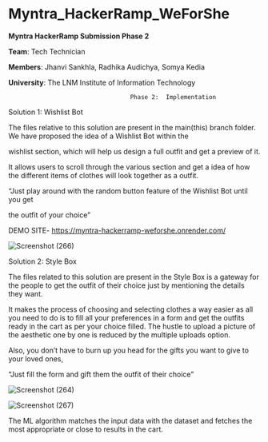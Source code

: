 # Myntra_HackerRamp_WeForShe

**Myntra HackerRamp Submission Phase 2** 

**Team**: Tech Technician

**Members**: Jhanvi Sankhla, Radhika Audichya, Somya Kedia

**University**: The LNM Institute of Information Technology

                                      Phase 2:  Implementation

Solution 1: Wishlist Bot

The files relative to this solution are present in the main(this) branch folder.
We have proposed the idea of a Wishlist Bot within the 

wishlist section, which will help us design a full outfit and get a preview of it.

It allows users to scroll through the various section and get a idea of how the different items of clothes will look together as a outfit.

“Just play around with the random button feature of the Wishlist Bot until you get

 the outfit of your choice”  
 

DEMO SITE-  https://myntra-hackerramp-weforshe.onrender.com/


![Screenshot (266)](https://github.com/user-attachments/assets/3814470f-4e79-45f2-b3ca-6c9a7ebe85f4)



Solution 2: Style Box

The files related to this solution are present in the 
Style Box is a gateway for the people to get the outfit of their choice just by mentioning the details they want.

It makes the process of choosing and selecting clothes a way easier as all you need to do is to fill all your preferences in a form and get the outfits ready in the cart as per your choice filled. The hustle to upload a picture of the aesthetic one by one is reduced by the multiple uploads option.

Also, you don’t have to burn up you head for the gifts you want to give to your loved ones,

“Just fill the form and gift them the outfit of their choice”


![Screenshot (264)](https://github.com/user-attachments/assets/49e1c8c0-a946-4555-8607-23a4869354bb)

![Screenshot (267)](https://github.com/user-attachments/assets/0493b23f-f40d-4bd9-a261-d4fee9a592e4)


The ML algorithm matches the input data with the dataset and fetches the most appropriate or close to results in the cart.



 
